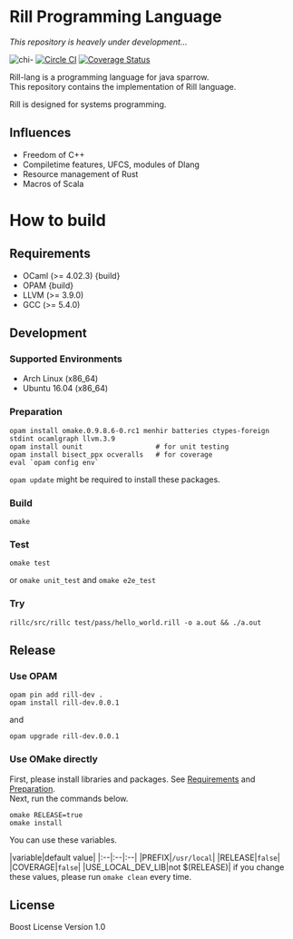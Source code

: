 # Rill Programming Language

*This repository is heavely under development...*

![chi-](http://yutopp.net/image/chi-.png "Bun")
[![Circle CI](https://circleci.com/gh/yutopp/rill.png?style=badge)](https://circleci.com/gh/yutopp/rill)
[![Coverage Status](https://coveralls.io/repos/github/yutopp/rill/badge.svg?branch=master)](https://coveralls.io/github/yutopp/rill?branch=master)

Rill-lang is a programming language for java sparrow.  
This repository contains the implementation of Rill language.

Rill is designed for systems programming.

## Influences
+ Freedom of C++
+ Compiletime features, UFCS, modules of Dlang
+ Resource management of Rust
+ Macros of Scala

# How to build
## Requirements
+ OCaml (>= 4.02.3) {build}
+ OPAM {build}
+ LLVM (>= 3.9.0)
+ GCC (>= 5.4.0)

## Development
### Supported Environments

- Arch Linux (x86_64)
- Ubuntu 16.04 (x86_64)

### Preparation
```
opam install omake.0.9.8.6-0.rc1 menhir batteries ctypes-foreign stdint ocamlgraph llvm.3.9
opam install ounit                  # for unit testing
opam install bisect_ppx ocveralls   # for coverage
eval `opam config env`
```
`opam update` might be required to install these packages.

### Build
`omake`

### Test
`omake test`

or `omake unit_test` and `omake e2e_test`

### Try
`rillc/src/rillc test/pass/hello_world.rill -o a.out && ./a.out`

## Release
### Use OPAM
```
opam pin add rill-dev .
opam install rill-dev.0.0.1
```
and
```
opam upgrade rill-dev.0.0.1
```

### Use OMake directly
First, please install libraries and packages. See [Requirements](#requirements) and [Preparation](#preparation).  
Next, run the commands below.
```
omake RELEASE=true
omake install
```

You can use these variables.

|variable|default value|
|:--|:--|:--|
|PREFIX|`/usr/local`|
|RELEASE|`false`|
|COVERAGE|`false`|
|USE_LOCAL_DEV_LIB|not $(RELEASE)|
if you change these values, please run `omake clean` every time.

## License
Boost License Version 1.0
